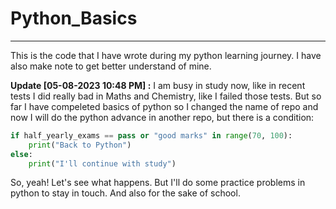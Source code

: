 # Python_Basics
***
This is the code that I have wrote during my python learning journey. I have also make note to get better understand of mine.

**Update [05-08-2023 10:48 PM] :**
I am busy in study now, like in recent tests I did really bad in Maths and Chemistry, like I failed those tests. But so far I have compeleted basics of python so I changed the name of repo and now I will do the python advance in another repo, but there is a condition:
```python
if half_yearly_exams == pass or "good marks" in range(70, 100):
    print("Back to Python")
else:
    print("I'll continue with study")
```
So, yeah! Let's see what happens.
But I'll do some practice problems in python to stay in touch.
And also for the sake of school.
